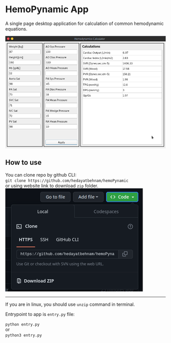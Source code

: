 # HemoPynamic App
A single page desktop application for calculation of common hemodynamic equations.

![App main window](images/hemoPynamic.png "HemoPy GUI")  

## How to use
You can clone repo by github CLI:  
`git clone https://github.com/hedayatbehnam/hemoPynamic`  
or using website link to download `zip` folder.  
![zip download image](images/zip_download.png "zip download")  
  
***

If you are in linux, you should use `unzip` command in terminal.  

Entrypoint to app is `entry.py` file:  

`python entry.py`  
or  
`python3 entry.py`

